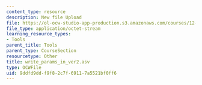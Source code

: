 ```yaml
---
content_type: resource
description: New file Upload
file: https://ol-ocw-studio-app-production.s3.amazonaws.com/courses/12-811-tropical-meteorology-spring-2011/9ddfd9ddf9f82c7f69117a5521bf0ff6_write_params_in_ver2.asv
file_type: application/octet-stream
learning_resource_types:
- Tools
parent_title: Tools
parent_type: CourseSection
resourcetype: Other
title: write_params_in_ver2.asv
type: OCWFile
uid: 9ddfd9dd-f9f8-2c7f-6911-7a5521bf0ff6
---
```

